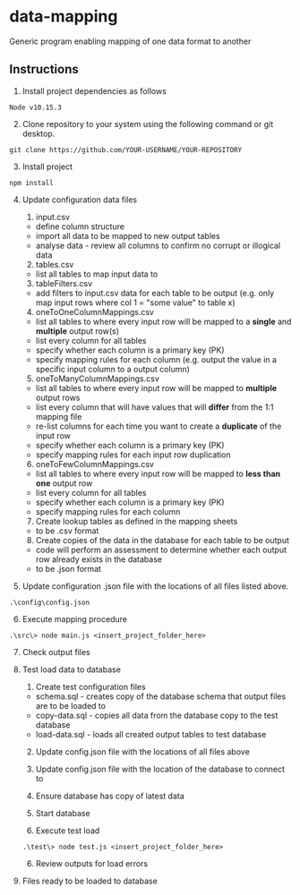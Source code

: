 # data-mapping
Generic program enabling mapping of one data format to another

## Instructions

1. Install project dependencies as follows

```
Node v10.15.3
```

2. Clone repository to your system using the following command or git desktop.

```
git clone https://github.com/YOUR-USERNAME/YOUR-REPOSITORY
```

3. Install project

```
npm install
```

4. Update configuration data files

    1. input.csv
      - define column structure
      - import all data to be mapped to new output tables
      - analyse data - review all columns to confirm no corrupt or illogical data

    2. tables.csv
      - list all tables to map input data to

    3. tableFilters.csv
      - add filters to input.csv data for each table to be output (e.g. only map input rows where col 1 = "some value" to table x)

    4. oneToOneColumnMappings.csv
      - list all tables to where every input row will be mapped to a **single** and **multiple** output row(s)
      - list every column for all tables
      - specify whether each column is a primary key (PK)
      - specify mapping rules for each column (e.g. output the value in a specific input column to a output column)

    5. oneToManyColumnMappings.csv
      - list all tables to where every input row will be mapped to **multiple** output rows
      - list every column that will have values that will **differ** from the 1:1 mapping file
      - re-list columns for each time you want to create a **duplicate** of the input row
      - specify whether each column is a primary key (PK)
      - specify mapping rules for each input row duplication

    6. oneToFewColumnMappings.csv
      - list all tables to where every input row will be mapped to **less than one** output row
      - list every column for all tables
      - specify whether each column is a primary key (PK)
      - specify mapping rules for each column

    7. Create lookup tables as defined in the mapping sheets
      - to be .csv format

    8. Create copies of the data in the database for each table to be output
      - code will perform an assessment to determine whether each output row already exists in the database
      - to be .json format

5. Update configuration .json file with the locations of all files listed above.

```
.\config\config.json
```

6. Execute mapping procedure

```
.\src\> node main.js <insert_project_folder_here>
```

7. Check output files

8. Test load data to database

    1. Create test configuration files
      - schema.sql - creates copy of the database schema that output files are to be loaded to
      - copy-data.sql - copies all data from the database copy to the test database
      - load-data.sql - loads all created output tables to test database

    2. Update config.json file with the locations of all files above

    3. Update config.json file with the location of the database to connect to

    4. Ensure database has copy of latest data

    5. Start database

    5. Execute test load

    ```
    .\test\> node test.js <insert_project_folder_here>
    ```

    6. Review outputs for load errors

9. Files ready to be loaded to database
